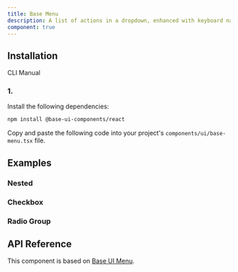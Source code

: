 ```yaml
---
title: Base Menu
description: A list of actions in a dropdown, enhanced with keyboard navigation. Built on top of Base UI Menu component with shadcn styling.
component: true
---
```


## Installation

  CLI
  Manual

### 1. 
Install the following dependencies:

```bash
npm install @base-ui-components/react
```

Copy and paste the following code into your project's `components/ui/base-menu.tsx` file.

## Examples

### Nested

### Checkbox

### Radio Group

## API Reference

This component is based on [Base UI Menu](https://base-ui.com/react/components/menu).